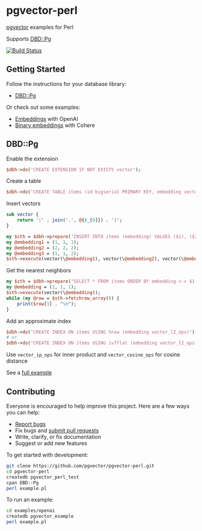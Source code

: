 # pgvector-perl

[pgvector](https://github.com/pgvector/pgvector) examples for Perl

Supports [DBD::Pg](https://github.com/bucardo/dbdpg)

[![Build Status](https://github.com/pgvector/pgvector-perl/actions/workflows/build.yml/badge.svg)](https://github.com/pgvector/pgvector-perl/actions)

## Getting Started

Follow the instructions for your database library:

- [DBD::Pg](#dbdpg)

Or check out some examples:

- [Embeddings](examples/openai/example.pl) with OpenAI
- [Binary embeddings](examples/cohere/example.pl) with Cohere

## DBD::Pg

Enable the extension

```perl
$dbh->do('CREATE EXTENSION IF NOT EXISTS vector');
```

Create a table

```perl
$dbh->do('CREATE TABLE items (id bigserial PRIMARY KEY, embedding vector(3))');
```

Insert vectors

```perl
sub vector {
    return '[' . join(',', @{$_[0]}) . ']';
}

my $sth = $dbh->prepare('INSERT INTO items (embedding) VALUES ($1), ($2), ($3)');
my @embedding1 = (1, 1, 1);
my @embedding2 = (2, 2, 2);
my @embedding3 = (1, 1, 2);
$sth->execute(vector(\@embedding1), vector(\@embedding2), vector(\@embedding3));
```

Get the nearest neighbors

```perl
my $sth = $dbh->prepare('SELECT * FROM items ORDER BY embedding <-> $1 LIMIT 5');
my @embedding = (1, 1, 1);
$sth->execute(vector(\@embedding));
while (my @row = $sth->fetchrow_array()) {
    print($row[1] . "\n");
}
```

Add an approximate index

```perl
$dbh->do('CREATE INDEX ON items USING hnsw (embedding vector_l2_ops)');
# or
$dbh->do('CREATE INDEX ON items USING ivfflat (embedding vector_l2_ops) WITH (lists = 100)');
```

Use `vector_ip_ops` for inner product and `vector_cosine_ops` for cosine distance

See a [full example](example.pl)

## Contributing

Everyone is encouraged to help improve this project. Here are a few ways you can help:

- [Report bugs](https://github.com/pgvector/pgvector-perl/issues)
- Fix bugs and [submit pull requests](https://github.com/pgvector/pgvector-perl/pulls)
- Write, clarify, or fix documentation
- Suggest or add new features

To get started with development:

```sh
git clone https://github.com/pgvector/pgvector-perl.git
cd pgvector-perl
createdb pgvector_perl_test
cpan DBD::Pg
perl example.pl
```

To run an example:

```sh
cd examples/openai
createdb pgvector_example
perl example.pl
```
